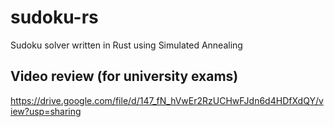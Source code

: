 # sudoku-rs
Sudoku solver written in Rust using Simulated Annealing
## Video review (for university exams)
https://drive.google.com/file/d/147_fN_hVwEr2RzUCHwFJdn6d4HDfXdQY/view?usp=sharing
